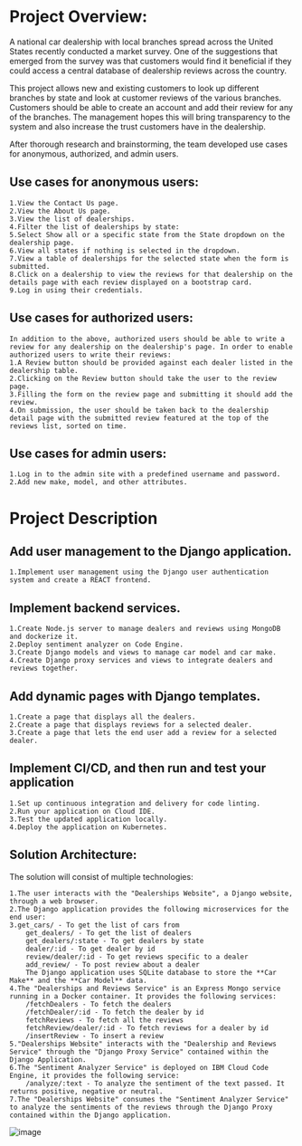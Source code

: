 # Project Overview:

A national car dealership with local branches spread across the United States recently conducted a market survey. One of the suggestions that emerged from the survey was that customers would find it beneficial if they could access a central database of dealership reviews across the country.

This project allows new and existing customers to look up different branches by state and look at customer reviews of the various branches. Customers should be able to create an account and add their review for any of the branches. The management hopes this will bring transparency to the system and also increase the trust customers have in the dealership.

After thorough research and brainstorming, the team developed use cases for anonymous, authorized, and admin users.

## Use cases for anonymous users:
	1.View the Contact Us page.
	2.View the About Us page.
	3.View the list of dealerships.
	4.Filter the list of dealerships by state:
	5.Select Show all or a specific state from the State dropdown on the dealership page.
	6.View all states if nothing is selected in the dropdown.
	7.View a table of dealerships for the selected state when the form is submitted.
	8.Click on a dealership to view the reviews for that dealership on the details page with each review displayed on a bootstrap card.
	9.Log in using their credentials.

## Use cases for authorized users:
	In addition to the above, authorized users should be able to write a review for any dealership on the dealership's page. In order to enable authorized users to write their reviews:
	1.A Review button should be provided against each dealer listed in the dealership table.
	2.Clicking on the Review button should take the user to the review page.
	3.Filling the form on the review page and submitting it should add the review.
	4.On submission, the user should be taken back to the dealership detail page with the submitted review featured at the top of the reviews list, sorted on time.

## Use cases for admin users:
	1.Log in to the admin site with a predefined username and password.
	2.Add new make, model, and other attributes.

# Project Description

## Add user management to the Django application.

	1.Implement user management using the Django user authentication system and create a REACT frontend.

## Implement backend services.

	1.Create Node.js server to manage dealers and reviews using MongoDB and dockerize it.
	2.Deploy sentiment analyzer on Code Engine.
	3.Create Django models and views to manage car model and car make.
	4.Create Django proxy services and views to integrate dealers and reviews together.

## Add dynamic pages with Django templates.

	1.Create a page that displays all the dealers.
	2.Create a page that displays reviews for a selected dealer.
	3.Create a page that lets the end user add a review for a selected dealer.

## Implement CI/CD, and then run and test your application

	1.Set up continuous integration and delivery for code linting.
	2.Run your application on Cloud IDE.
	3.Test the updated application locally.
	4.Deploy the application on Kubernetes.

## Solution Architecture:
The solution will consist of multiple technologies:

	1.The user interacts with the "Dealerships Website", a Django website, through a web browser.
	2.The Django application provides the following microservices for the end user:
	3.get_cars/ - To get the list of cars from
		get_dealers/ - To get the list of dealers
		get_dealers/:state - To get dealers by state
		dealer/:id - To get dealer by id
		review/dealer/:id - To get reviews specific to a dealer
		add_review/ - To post review about a dealer
		The Django application uses SQLite database to store the **Car Make** and the **Car Model** data.
	4.The "Dealerships and Reviews Service" is an Express Mongo service running in a Docker container. It provides the following services:
		/fetchDealers - To fetch the dealers
		/fetchDealer/:id - To fetch the dealer by id
		fetchReviews - To fetch all the reviews
		fetchReview/dealer/:id - To fetch reviews for a dealer by id
		/insertReview - To insert a review
	5."Dealerships Website" interacts with the "Dealership and Reviews Service" through the "Django Proxy Service" contained within the Django Application.	
	6.The "Sentiment Analyzer Service" is deployed on IBM Cloud Code Engine, it provides the following service:	
		/analyze/:text - To analyze the sentiment of the text passed. It returns positive, negative or neutral.
	7.The "Dealerships Website" consumes the "Sentiment Analyzer Service" to analyze the sentiments of the reviews through the Django Proxy contained within the Django application.

 ![image](https://github.com/user-attachments/assets/02e376c4-02aa-4bff-be8c-04d26ac9dbb4)

